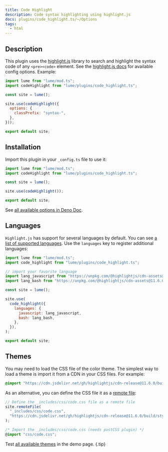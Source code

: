 ```yaml
---
title: Code Highlight
description: Code syntax highlighting using highlight.js
docs: plugins/code_highlight.ts/~/Options
tags:
  - html
---
```


## Description

This plugin uses the [highlight.js](https://highlightjs.org/) library to search
and highlight the syntax code of any `<pre><code>` element. See the
[highlight.js docs](https://highlightjs.readthedocs.io/en/latest/api.html#configure)
for available config options. Example:

```js
import lume from "lume/mod.ts";
import codeHighlight from "lume/plugins/code_highlight.ts";

const site = lume();

site.use(codeHighlight({
  options: {
    classPrefix: "syntax-",
  },
}));

export default site;
```

## Installation

Import this plugin in your `_config.ts` file to use it:

```js
import lume from "lume/mod.ts";
import codeHighlight from "lume/plugins/code_highlight.ts";

const site = lume();

site.use(codeHighlight());

export default site;
```

See
[all available options in Deno Doc](https://doc.deno.land/https/deno.land/x/lume/plugins/code_highlight.ts/~/Options).

## Languages

`Highlight.js` has support for several languages by default. You can see
[a list of supported languages](https://github.com/highlightjs/highlight.js/blob/main/SUPPORTED_LANGUAGES.md).
Use the `languages` key to register additional languages:

```js
import lume from "lume/mod.ts";
import code_highlight from "lume/plugins/code_highlight.ts";

// import your favorite language
import lang_javascript from "https://unpkg.com/@highlightjs/cdn-assets@11.6.0/es/languages/javascript.min.js";
import lang_bash from "https://unpkg.com/@highlightjs/cdn-assets@11.6.0/es/languages/bash.min.js";

const site = lume();

site.use(
  code_highlight({
    languages: {
      javascript: lang_javascript,
      bash: lang_bash,
    },
  }),
);

export default site;
```

## Themes

You may need to load the CSS file of the color theme. The simplest way to load a
theme is import it from a CDN in your CSS files. For example:

```css
@import "https://cdn.jsdelivr.net/gh/highlightjs/cdn-release@11.6.0/build/styles/github.min.css";
```

As an alternative, you can define the CSS file it as a
[remote file](../docs/core/remote-files.md):

```ts
// Define the _includes/css/code.css file as a remote file
site.remoteFile(
  "_includes/css/code.css",
  "https://cdn.jsdelivr.net/gh/highlightjs/cdn-release@11.6.0/build/styles/github.min.css",
);
```

```ts
/* Import the _includes/css/code.css (needs postCSS plugin) */
@import "css/code.css";
```

Test [all available themes](https://highlightjs.org/static/demo/) in the demo
page. {.tip}
